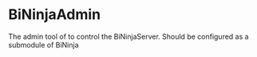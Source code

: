 # BiNinjaAdmin
The admin tool of to control the BiNinjaServer.
Should be configured as a submodule of BiNinja
